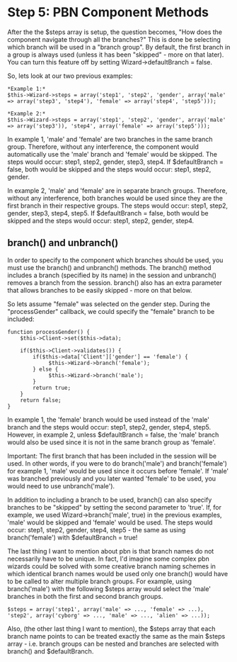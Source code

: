 # Step 5: PBN Component Methods

After the the $steps array is setup, the question becomes, "How does the component navigate through all the branches?" This is done be selecting which branch will be used in a "branch group". By default, the first branch in a group is always used (unless it has been "skipped" - more on that later). You can turn this feature off by setting Wizard->defaultBranch = false.

So, lets look at our two previous examples:

<pre><code>*Example 1:*
$this->Wizard->steps = array('step1', 'step2', 'gender', array('male' => array('step3', 'step4'), 'female' => array('step4', 'step5')));

*Example 2:*
$this->Wizard->steps = array('step1', 'step2', 'gender', array('male' => array('step3')), 'step4', array('female' => array('step5')));</code></pre>

In example 1, 'male' and 'female' are two branches in the same branch group. Therefore, without any interference, the component would automatically use the 'male' branch and 'female' would be skipped. The steps would occur: step1, step2, gender, step3, step4. If $defaultBranch = false, both would be skipped and the steps would occur: step1, step2, gender.

In example 2, 'male' and 'female' are in separate branch groups. Therefore, without any interference, both branches would be used since they are the first branch in their respective groups. The steps would occur: step1, step2, gender, step3, step4, step5.  If $defaultBranch = false, both would be skipped and the steps would occur: step1, step2, gender, step4.

## branch() and unbranch()

In order to specify to the component which branches should be used, you must use the branch() and unbranch() methods. The branch() method includes a branch (specified by its name) in the session and unbranch() removes a branch from the session. branch() also has an extra parameter that allows branches to be easily skipped - more on that below.

So lets assume "female" was selected on the gender step. During the "processGender" callback, we could specify the "female" branch to be included:

<pre><code>function processGender() {
	$this->Client->set($this->data);

	if($this->Client->validates()) {
		if($this->data['Client']['gender'] == 'female') {
			 $this->Wizard->branch('female');
		} else {
			 $this->Wizard->branch('male');
		}
		return true;
	}
	return false;
}</code></pre>

In example 1, the 'female' branch would be used instead of the 'male' branch and the steps would occur: step1, step2, gender, step4, step5. However, in example 2, unless $defaultBranch = false, the 'male' branch would also be used since it is not in the same branch group as 'female'.

Important: The first branch that has been included in the session will be used. In other words, if you were to do branch('male') and branch('female') for example 1, 'male' would be used since it occurs before 'female'. If 'male' was branched previously and you later wanted 'female' to be used, you would need to use unbranch('male').

In addition to including a branch to be used, branch() can also specify branches to be "skipped" by setting the second parameter to 'true'. If, for example, we used Wizard->branch('male', true) in the previous examples, 'male' would be skipped and 'female' would be used. The steps would occur: step1, step2, gender, step4, step5  - the same as using branch('female') with $defaultBranch = true! 

The last thing I want to mention about pbn is that branch names do not necessarily have to be unique. In fact, I'd imagine some complex pbn wizards could be solved with some creative branch naming schemes in which identical branch names would be used only one branch() would have to be called to alter multiple branch groups. For example, using branch('male') with the following $steps array would select the 'male' branches in both the first and second branch groups.

<pre><code>$steps = array('step1', array('male' => ..., 'female' => ...), 'step2', array('cyborg' => ..., 'male' => ..., 'alien' => ...)); </code></pre>

Also, (the other last thing I want to mention), the $steps array that each branch name points to can be treated exactly the same as the main $steps array - i.e. branch groups can be nested and branches are selected with branch() and $defaultBranch. 